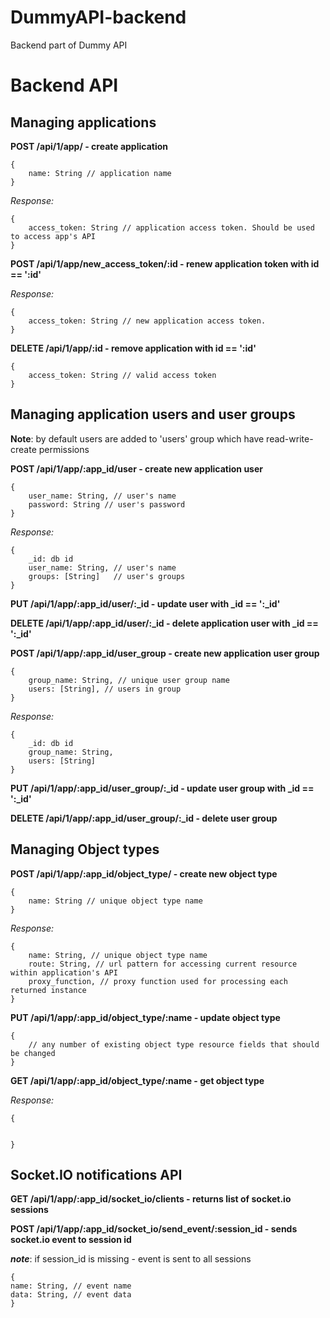 DummyAPI-backend
================

Backend part of Dummy API


# Backend API

## Managing applications


**POST /api/1/app/  - create application**

    {
        name: String // application name
    }

*Response:*

    {
        access_token: String // application access token. Should be used to access app's API
    }

**POST /api/1/app/new_access_token/:id - renew application token with id == ':id'**

*Response:*

    {
        access_token: String // new application access token.
    }


**DELETE /api/1/app/:id - remove application with id == ':id'**

    {
        access_token: String // valid access token
    }


## Managing application users and user groups

 **Note**: by default users are added to 'users' group which have read-write-create permissions

**POST /api/1/app/:app_id/user - create new application user**

    {
        user_name: String, // user's name
        password: String // user's password
    }

*Response:*

    {
        _id: db id
        user_name: String, // user's name
        groups: [String]   // user's groups
    }

**PUT /api/1/app/:app_id/user/:_id - update user with _id == ':_id'**

**DELETE /api/1/app/:app_id/user/:_id - delete application user with _id == ':_id'**


**POST /api/1/app/:app_id/user_group - create new application user group**

    {
        group_name: String, // unique user group name
        users: [String], // users in group
    }

*Response:*

    {
        _id: db id
        group_name: String,
        users: [String]
    }

**PUT /api/1/app/:app_id/user_group/:_id - update user group with _id == ':_id'**

**DELETE /api/1/app/:app_id/user_group/:_id - delete user group**


## Managing Object types

**POST /api/1/app/:app_id/object_type/ - create new object type**

    {
        name: String // unique object type name
    }

*Response:*

    {
        name: String, // unique object type name
        route: String, // url pattern for accessing current resource within application's API
        proxy_function, // proxy function used for processing each returned instance
    }

**PUT /api/1/app/:app_id/object_type/:name - update object type**

    {
        // any number of existing object type resource fields that should be changed
    }


**GET /api/1/app/:app_id/object_type/:name - get object type**

*Response:*

    {


    }

## Socket.IO notifications API

**GET /api/1/app/:app_id/socket_io/clients - returns list of socket.io sessions**

**POST /api/1/app/:app_id/socket_io/send_event/:session_id - sends socket.io event to session id**

***note***: if session_id is missing - event is sent to all sessions

    {
    name: String, // event name
    data: String, // event data
    }


